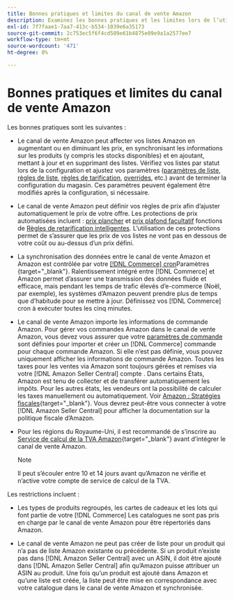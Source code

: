 ```yaml
---
title: Bonnes pratiques et limites du canal de vente Amazon
description: Examinez les bonnes pratiques et les limites lors de l’utilisation du canal de vente Amazon pour Adobe Commerce et Magento Open Source.
exl-id: 7f7faae1-7aa7-413c-b534-1039e6a35173
source-git-commit: 2c753ec5f6f4cd509e61b4875e09e9a1a2577ee7
workflow-type: tm+mt
source-wordcount: '471'
ht-degree: 0%

---
```


# Bonnes pratiques et limites du canal de vente Amazon

Les bonnes pratiques sont les suivantes :

- Le canal de vente Amazon peut affecter vos listes Amazon en augmentant ou en diminuant les prix, en synchronisant les informations sur les produits (y compris les stocks disponibles) et en ajoutant, mettant à jour et en supprimant des listes. Vérifiez vos listes par statut lors de la configuration et ajustez vos paramètres ([paramètres de liste](./listing-settings.md), [règles de liste](./listing-rules.md), [règles de tarification](./pricing-products.md), [overrides](./overrides.md), etc.) avant de terminer la configuration du magasin. Ces paramètres peuvent également être modifiés après la configuration, si nécessaire.

- Le canal de vente Amazon peut définir vos règles de prix afin d’ajuster automatiquement le prix de votre offre. Les protections de prix automatisées incluent : [prix plancher](./floor-price.md) et [prix plafond facultatif](./optional-ceiling-price.md) fonctions de [Règles de retarification intelligentes](./intelligent-repricing-rules.md). L’utilisation de ces protections permet de s’assurer que les prix de vos listes ne vont pas en dessous de votre coût ou au-dessus d’un prix défini.

- La synchronisation des données entre le canal de vente Amazon et Amazon est contrôlée par votre [[!DNL Commerce] cron](https://docs.magento.com/user-guide/system/cron.html)Paramètres {target=&quot;_blank&quot;}. Ralentissement intégré entre [!DNL Commerce] et Amazon permet d’assurer une transmission des données fluide et efficace, mais pendant les temps de trafic élevés d’e-commerce (Noël, par exemple), les systèmes d’Amazon peuvent prendre plus de temps que d’habitude pour se mettre à jour. Définissez vos [!DNL Commerce] cron à exécuter toutes les cinq minutes.

- Le canal de vente Amazon importe les informations de commande Amazon. Pour gérer vos commandes Amazon dans le canal de vente Amazon, vous devez vous assurer que votre [paramètres de commande](./order-settings.md) sont définies pour importer et créer un [!DNL Commerce] commande pour chaque commande Amazon. Si elle n’est pas définie, vous pouvez uniquement afficher les informations de commande Amazon. Toutes les taxes pour les ventes via Amazon sont toujours gérées et remises via votre [!DNL Amazon Seller Central] compte . Dans certains États, Amazon est tenu de collecter et de transférer automatiquement les impôts. Pour les autres états, les vendeurs ont la possibilité de calculer les taxes manuellement ou automatiquement. Voir [Amazon : Stratégies fiscales](https://sellercentral.amazon.com/gp/help/external/help.html?itemID=200405820&amp;language=en_US/){target=&quot;_blank&quot;}. Vous devrez peut-être vous connecter à votre [!DNL Amazon Seller Central] pour afficher la documentation sur la politique fiscale d’Amazon.

- Pour les régions du Royaume-Uni, il est recommandé de s’inscrire au [Service de calcul de la TVA Amazon](https://sell.amazon.co.uk/learn/vat-resources/){target=&quot;_blank&quot;} avant d’intégrer le canal de vente Amazon.


   >[!NOTE]
   >
   >Il peut s’écouler entre 10 et 14 jours avant qu’Amazon ne vérifie et n’active votre compte de service de calcul de la TVA.

Les restrictions incluent :

- Les types de produits regroupés, les cartes de cadeaux et les lots qui font partie de votre [!DNL Commerce] Les catalogues ne sont pas pris en charge par le canal de vente Amazon pour être répertoriés dans Amazon.

- Le canal de vente Amazon ne peut pas créer de liste pour un produit qui n’a pas de liste Amazon existante ou précédente. Si un produit n’existe pas dans [!DNL Amazon Seller Central] avec un ASIN, il doit être ajouté dans [!DNL Amazon Seller Central] afin qu’Amazon puisse attribuer un ASIN au produit. Une fois qu’un produit est ajouté dans Amazon et qu’une liste est créée, la liste peut être mise en correspondance avec votre catalogue dans le canal de vente Amazon et synchronisée.
